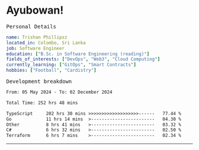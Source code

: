 # Ayubowan!

<samp>Personal Details</samp>

```yaml
name: Trishan Phillipsz
located_in: Colombo, Sri Lanka
job: Software Engineer
education: ["B.Sc. in Software Engineering (reading)"]
fields_of_interests: ["DevOps", "Web3", "Cloud Computing"]
currently_learning: ["GitOps", "Smart Contracts"]
hobbies: ["Football", "Cardistry"]
```

<samp>Development breakdown</samp>

<!--START_SECTION:waka-->

```txt
From: 05 May 2024 - To: 02 December 2024

Total Time: 252 hrs 48 mins

TypeScript     202 hrs 30 mins >>>>>>>>>>>>>>>>>>>------   77.44 %
Go             11 hrs 14 mins  >------------------------   04.30 %
Other          8 hrs 41 mins   >------------------------   03.32 %
C#             6 hrs 32 mins   >------------------------   02.50 %
Terraform      6 hrs 7 mins    >------------------------   02.34 %
```

<!--END_SECTION:waka-->

---
